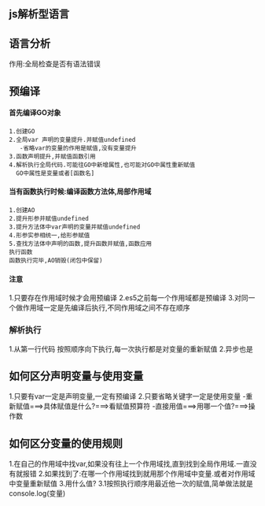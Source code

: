 ## js解析型语言

## 语言分析
作用:全局检查是否有语法错误

## 预编译
#### 首先编译GO对象
    1.创建GO
    2.全局var 声明的变量提升.并赋值undefined
       -省略var的变量的作用是赋值,没有变量提升
    3.函数声明提升,并赋值函数引用
    4.解析执行全局代码.可能往GO中新增属性,也可能对GO中属性重新赋值
      GO中属性是变量或者[函数名]
#### 当有函数执行时候:编译函数方法体,局部作用域
    1.创建AO
    2.提升形参并赋值undefined
    3.提升方法体中var声明的变量并赋值undefined
    4.形参实参相统一,给形参赋值
    5.查找方法体中声明的函数,提升函数并赋值,函数应用
    执行函数
    函数执行完毕,AO销毁(闭包中保留)
#### 注意
1.只要存在作用域时候才会用预编译
2.es5之前每一个作用域都是预编译
3.对同一个做作用域一定是先编译后执行,不同作用域之间不存在顺序
### 解析执行
1.从第一行代码 按照顺序向下执行,每一次执行都是对变量的重新赋值
2.异步也是

##  如何区分声明变量与使用变量
1.只要有var一定是声明变量,一定有预编译
2.只要省略关键字一定是使用变量
    -重新赋值===>具体赋值是什么?===>看赋值预算符
    -直接用值===>用哪一个值?===>操作数

## 如何区分变量的使用规则
1.在自己的作用域中找var,如果没有往上一个作用域找,直到找到全局作用域.一直没有就报错
2.如果找到了:在哪一个作用域找到就用那个作用域中变量.或者对作用域中变量重新赋值
3.用什么值?
    3.1按照执行顺序用最近他一次的赋值,简单做法就是console.log(变量)
    